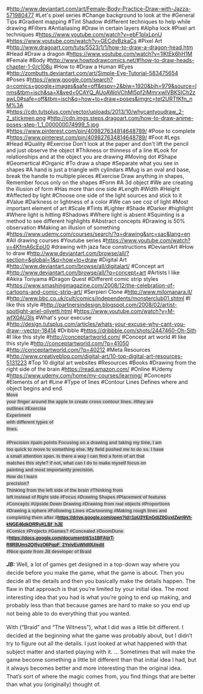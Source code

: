 #http://www.deviantart.com/art/Female-Body-Practice-Draw-with-Jazza-571980477
#Let's pixel series
#Change background to look at the 
#General Tips
#Gradient mapping
#Tint Shadow
#different techniques to help while drawing
#Filters
#Antialiasing
#Draw in certain layers
#Alpha lock
#Pixel art techniques
#https://www.youtube.com/watch?v=ebF1pIxLpnU
#https://www.youtube.com/watch?v=GECdvBzkaCs
#Pixel Art
#http://www.dragoart.com/tuts/5523/1/1/how-to-draw-a-dragon-head.htm
#Head
#Draw a dragon
#https://www.youtube.com/watch?v=1lKtEk6hH1M
#Female
#Body
#http://www.howtodrawcomics.net/#!how-to-draw-heads-chapter-1-0/c108u
#How to
#Draw a Human
#Eyes
#http://zombutts.deviantart.com/art/Simple-Eye-Tutorial-583475654
#Poses
#https://www.google.com/search?q=comics+google+images&safe=off&espv=2&biw=1920&bih=979&source=lnms&tbm=isch&sa=X&ved=0CAYQ_AUoAWoVChMI5pf2jMmrxwIVBKSICh2zawL0#safe=off&tbm=isch&q=how+to+draw+poses&imgrc=tet2URTfKfn_nM%3A
#https://cdn.tutsplus.com/vector/uploads/2013/10/whycantyoudraw_2-2_stickmen.png
#http://cdn.imgs.steps.dragoart.com/how-to-draw-anime-poses-step-1_1_000000074999_5.jpg
#https://www.pinterest.com/pin/409827634814648789/
#Pose to complete
#https://www.pinterest.com/pin/409827634814648789/
#Foot
#Legs
#Head
#Quality
#Exercise
Don't look at the paper and don't lift the pencil and just observe the object
#Thikness or thinness of a line
#Look for relationships and at the object you are drawing
#Moving dot
#Shape
#Geomertical
#Organic
#To draw a shape
#Separate what you see in shapes
#A hand is just a triangle with cylindars
#Mug is an oval and base, break the handle to multiple pieces
#Exercise
Draw anything in shapes, Remember focus only on the shapes
#Form
#A 3d object
#We are creating the illusion of form
#Has more than one side
#Length
#Width
#Height
#Affected by light
#Choose one side of the light sources and stick to it
#Value
#Darkness or lightness of a color
#We can see coz of light
#Most important element of art
#Scale
#Tints
#Lighter
#Shade
#Darker
#highlight
#Where light is hitting
#Shadows
#Where light is absent
#Squinting is a method to see different highlights
#Abstract concepts
#Drawing is 50% observation
#Making an illusion of something
#https://www.udemy.com/courses/search/?q=drawing&src=sac&lang=en
#All drawing courses
#Youtube series
#https://www.youtube.com/watch?v=4KfmA6cEpU0
#drawing with jaza face constructions
#DeviantArt
#How to draw
#http://www.deviantart.com/browse/all/?section=&global=1&q=how+to+draw
#Digital Art
#http://www.deviantart.com/browse/all/digitalart/
#Concept art
#http://www.deviantart.com/browse/all/?q=concept+art
#Artists I like
#Akira Toriyama
#Dragon Quest
#Different comic strip styles
#https://www.smashingmagazine.com/2008/12/the-celebration-of-cartoons-and-comic-strip-art/
#Serpieri Clone
#http://www.milomanara.it/
#http://www.bbc.co.uk/cult/comics/independents/monsterclub01.shtml
#I like this style
#http://partnersindesign.blogspot.com/2008/02/artist-spotlight-ariel-olivetti.html
#https://www.youtube.com/watch?v=M-wfX0AU3ls
#What's your execuse
#http://design.tutsplus.com/articles/whats-your-excuse-why-cant-you-draw--vector-18414
#Dribble
#https://dribbble.com/shots/2447460-Oh-Sith
#I like this style
#http://conceptartworld.com/
#Concept art world
#I like this style
#http://conceptartworld.com/?p=41050
#http://conceptartworld.com/?p=40212
#Meta Resources
#http://www.creativebloq.com/digital-art/10-top-digital-art-resources-5131223
#Top 10 digital art websites
#Resources
#Books
#Drawing from the right side of the brain
#https://read.amazon.com/
#Online
#Udemy
#https://www.udemy.com/home/my-courses/learning/
#Concepts
#Elements of art
#Line
#Type of lines
#Contour Lines
Defines where and object begins and end.<br><span style="color: rgb(79, 79, 79); font-family: Helvetica, 'Arial Unicode MS', sans-serif; font-size: 12px; font-weight: bold; line-height: 18px; text-align: center; white-space: pre-wrap; background-color: rgb(224, 224, 224);">Move your finger around the apple to create cross contour lines.
#they are outlines
#Exercise
<span style="color: rgb(79, 79, 79); font-family: Helvetica, 'Arial Unicode MS', sans-serif; font-size: 12px; font-weight: bold; line-height: 18px; text-align: center; white-space: pre-wrap; background-color: rgb(224, 224, 224);">Experiment with different types of lines.<span style="color: rgb(79, 79, 79); font-family: Helvetica, 'Arial Unicode MS', sans-serif; font-size: 12px; font-weight: bold; line-height: 18px; text-align: center; white-space: pre-wrap; background-color: rgb(224, 224, 224);"><br>
#Precision
#pain points
Focusing on a drawing and taking my time, I am too quick to move to something else. My field pushed me to do so. I have a small attention span. Is there a way I can find a form of art that matches this style? if not, what can I do to make myself focus on painting and most importantly precision.<br>How do I learn precision?<br>Thinking from the left side of the brain
#Thinking from left instead of Right side
#Focus
#Drawing Shapes
#Placement of features
#Concepts
#Upside Down Drawing
#Drawing from real objects
#Proportions
#Drawing a sphere
#Following Lines
#Cartooning
#Making rough lines and completing them after
#https://drive.google.com/open?id=1pU3YEnGdlZ0GyxIZwri9Vt-kNGE46dkDRRyKLBf_hJE
#Comics
#Projects
#Games?
#Concealed
#DoomDune
#https://docs.google.com/document/d/1s1BFAijrT-R8R8Ums2Ql5yzO6PqpF_2YeivEuWldl0U/edit
#Nice quote from JB developer of Braid
<p style="box-sizing: inherit; margin-bottom: 0.9rem; padding: 0px; font-size: 0.9rem; line-height: 1.5; text-rendering: optimizeLegibility; color: rgb(34, 34, 34);"><b style="box-sizing: inherit; line-height: inherit;"><i style="box-sizing: inherit; line-height: inherit;">JB:</i></b>&nbsp;Well, a lot of games get designed in a top-down way where you decide before you make the game, what the game is about. Then you decide all the details and then you basically make the details happen. The flaw in that approach is that you’re limited by your initial idea. The most interesting idea that you had is what you’re going to end up making, and probably less than that because games are hard to make so you end up not being able to do everything that you wanted.<p style="box-sizing: inherit; margin-bottom: 0.9rem; padding: 0px; font-size: 0.9rem; line-height: 1.5; text-rendering: optimizeLegibility; color: rgb(34, 34, 34);">With (“Braid” and “The Witness”), what I did was a little bit different. I decided at the beginning what the game was probably about, but I didn’t try to figure out all the details. I just looked at what happened with that subject matter and started playing with it. … Sometimes that will make the game become something a little bit different than that initial idea I had, but it always becomes better and more interesting than the original idea. That’s sort of where the magic comes from, you find things that are better than what you (originally) thought of.
